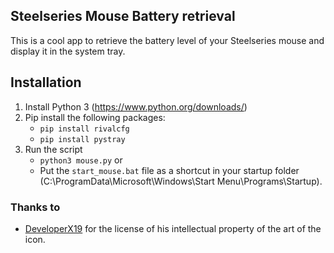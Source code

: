 ## Steelseries Mouse Battery retrieval

This is a cool app to retrieve the battery level of your Steelseries mouse and
display it in the system tray.

## Installation

1. Install Python 3 (https://www.python.org/downloads/)
2. Pip install the following packages:
   - `pip install rivalcfg`
   - `pip install pystray`
3. Run the script
   - `python3 mouse.py` or
   - Put the `start_mouse.bat` file as a shortcut in your startup folder
     (C:\ProgramData\Microsoft\Windows\Start Menu\Programs\Startup).

### Thanks to

- [DeveloperX19](https://github.com/DeveloperX19) for the license of his
  intellectual property of the art of the icon.
